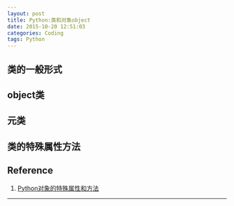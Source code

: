 ```yaml
---
layout: post
title: Python:类和对象object
date: 2015-10-20 12:51:03
categories: Coding
tags: Python
---
```


## 类的一般形式

## object类

## 元类

## 类的特殊属性方法


## Reference

1. [Python对象的特殊属性和方法](/2015/10/09/pySpecialObjMethod/)


------
